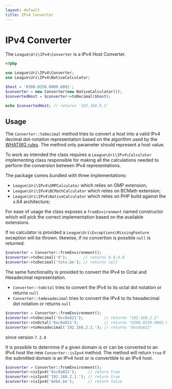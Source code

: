 ```yaml
---
layout: default
title: IPv4 Converter
---
```


IPv4 Converter
=======

The `League\Uri\IPv4\Converter` is a IPv4 Host Converter.

```php
<?php

use League\Uri\IPv4\Converter;
use League\Uri\IPv4\NativeCalculator;

$host = '0300.0250.0000.0001';
$converter = new Converter(new NativeCalculator());
$convertedHost = $converter->toDecimal($host);

echo $convertedHost; // returns '192.168.0.1'
```

Usage
--------

The `Converter::toDecimal` method tries to convert a host into a valid IPv4 decimal dot-notation
representation based on the algorithm used by the [WHATWG rules](https://url.spec.whatwg.org/#concept-ipv4-parser).
The method only parameter should represent a host value.

To work as intended the class requires a `League\Uri\IPv4\Calculator` implementing class 
responsible for making all the calculations needed to perform the conversion between
IPv4 representations.

The package comes bundled with three implementations:

- `League\Uri\IPv4\GMPCalculator` which relies on GMP extension;
- `League\Uri\IPv4\BCMathCalculator` which relies on BCMath extension;
- `League\Uri\IPv4\NativeCalculator` which relies on PHP build against the x.64 architecture;

For ease of usage the class exposes a `fromEnvironment` named constructor which 
will pick the correct implementation based on the available extensions. 

If no calculator is provided a `League\Uri\Exceptions\MissingFeature` exception will be thrown. likewise,
if no convertion is possible `null` is returned.

```php
$converter = Converter::fromEnvironment();
$converter->toDecimal('0');       // returns 0.0.0.0
$converter->toDecimal('toto.be'); // returns null
```

The same functionality is provided to convert the IPv4 to Octal and Hexadecimal representation.

- `Converter::toOctal` tries to convert the IPv4 to its octal dot notation or returns `null`
- `Converter::toHexadecimal` tries to convert the IPv4 to its hexadecimal dot notation or returns `null`

```php
$converter = Converter::fromEnvironment();
$converter->toDecimal('0xc0a821');         // returns "192.168.2.1"
$converter->toOctal('0xc0a821');           // returns "0300.0250.0002.0001"
$converter->toHexadecimal('192.168.2.1.'); // returns "0xc0a821"
```

<p class="message-notice">since version <code>7.2.0</code></p>

It is possible to determine if a given domain is or can be converted to an IPv4 host the new `Converter::isIpv4`
method. The method will return `true` if the submitted domain is an IPv4 host or is convertible to an IPv4 host.

```php
$converter = Converter::fromEnvironment();
$converter->isIpv4('0xc0a821');     // return true
$converter->isIpv4('192.168.2.1.'); // return true
$converter->isIpv4('bébé.be');      // return false
````
